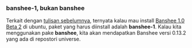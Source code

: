 ### banshee-1, bukan banshee

Terkait dengan [tulisan sebelumnya](http://kriwil.com/journal/banshee-10-beta-2-dirilis), ternyata kalau mau install [Banshee 1.0 Beta 2](http://banshee-project.org/Releases/0.99.2) di ubuntu, paket yang harus diinstall adalah **banshee-1**. Kalau kita menggunakan pake **banshee**, kita akan mendapatkan Banshee versi 0.13.2 yang ada di repostori universe.

<!-- METADATA: {"time": "2008-05-28 17:01:24", "title": "banshee-1, bukan banshee"} -->
